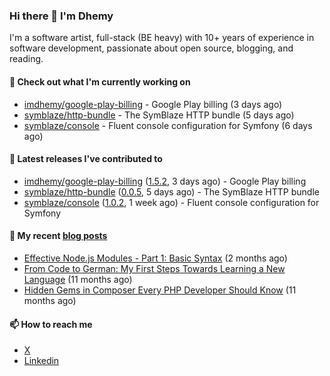 ### Hi there 👋 I'm Dhemy

I'm a software artist, full-stack (BE heavy) with 10+ years of experience in software development,
passionate about open source, blogging, and reading.

#### 👷 Check out what I'm currently working on

- [imdhemy/google-play-billing](https://github.com/imdhemy/google-play-billing) - Google Play billing (3 days ago)
- [symblaze/http-bundle](https://github.com/symblaze/http-bundle) - The SymBlaze HTTP bundle (5 days ago)
- [symblaze/console](https://github.com/symblaze/console) - Fluent console configuration for Symfony (6 days ago)

#### 🔭 Latest releases I've contributed to

- [imdhemy/google-play-billing](https://github.com/imdhemy/google-play-billing) ([1.5.2](https://github.com/imdhemy/google-play-billing/releases/tag/1.5.2), 3 days ago) - Google Play billing
- [symblaze/http-bundle](https://github.com/symblaze/http-bundle) ([0.0.5](https://github.com/symblaze/http-bundle/releases/tag/0.0.5), 5 days ago) - The SymBlaze HTTP bundle
- [symblaze/console](https://github.com/symblaze/console) ([1.0.2](https://github.com/symblaze/console/releases/tag/1.0.2), 1 week ago) - Fluent console configuration for Symfony

#### 📜 My recent [blog posts](https://imdhemy.com/)

- [Effective Node.js Modules - Part 1: Basic Syntax](https://imdhemy.com/blog/nodejs/effective-nodejs-modules-part-1.html) (2 months ago)
- [From Code to German: My First Steps Towards Learning a New Language](https://imdhemy.com/blog/germany/from-code-to-german.html) (11 months ago)
- [Hidden Gems in Composer Every PHP Developer Should Know](https://imdhemy.com/blog/php/hidden-gems-in-composer.html) (11 months ago)

#### 📫 How to reach me

- [X](https://twitter.com/imdhemy)
- [Linkedin](https://linkedin.com/in/imdhemy)
